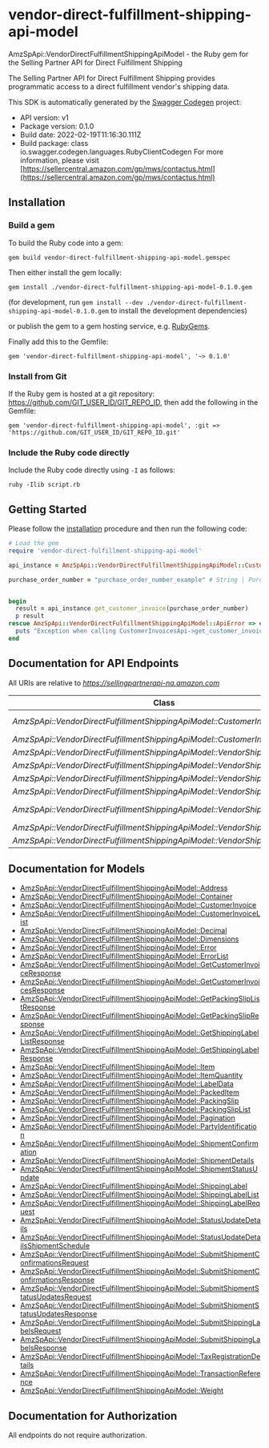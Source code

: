 # vendor-direct-fulfillment-shipping-api-model

AmzSpApi::VendorDirectFulfillmentShippingApiModel - the Ruby gem for the Selling Partner API for Direct Fulfillment Shipping

The Selling Partner API for Direct Fulfillment Shipping provides programmatic access to a direct fulfillment vendor's shipping data.

This SDK is automatically generated by the [Swagger Codegen](https://github.com/swagger-api/swagger-codegen) project:

- API version: v1
- Package version: 0.1.0
- Build date: 2022-02-19T11:16:30.111Z
- Build package: class io.swagger.codegen.languages.RubyClientCodegen
For more information, please visit [https://sellercentral.amazon.com/gp/mws/contactus.html](https://sellercentral.amazon.com/gp/mws/contactus.html)

## Installation

### Build a gem

To build the Ruby code into a gem:

```shell
gem build vendor-direct-fulfillment-shipping-api-model.gemspec
```

Then either install the gem locally:

```shell
gem install ./vendor-direct-fulfillment-shipping-api-model-0.1.0.gem
```
(for development, run `gem install --dev ./vendor-direct-fulfillment-shipping-api-model-0.1.0.gem` to install the development dependencies)

or publish the gem to a gem hosting service, e.g. [RubyGems](https://rubygems.org/).

Finally add this to the Gemfile:

    gem 'vendor-direct-fulfillment-shipping-api-model', '~> 0.1.0'

### Install from Git

If the Ruby gem is hosted at a git repository: https://github.com/GIT_USER_ID/GIT_REPO_ID, then add the following in the Gemfile:

    gem 'vendor-direct-fulfillment-shipping-api-model', :git => 'https://github.com/GIT_USER_ID/GIT_REPO_ID.git'

### Include the Ruby code directly

Include the Ruby code directly using `-I` as follows:

```shell
ruby -Ilib script.rb
```

## Getting Started

Please follow the [installation](#installation) procedure and then run the following code:
```ruby
# Load the gem
require 'vendor-direct-fulfillment-shipping-api-model'

api_instance = AmzSpApi::VendorDirectFulfillmentShippingApiModel::CustomerInvoicesApi.new

purchase_order_number = "purchase_order_number_example" # String | Purchase order number of the shipment for which to return the invoice.


begin
  result = api_instance.get_customer_invoice(purchase_order_number)
  p result
rescue AmzSpApi::VendorDirectFulfillmentShippingApiModel::ApiError => e
  puts "Exception when calling CustomerInvoicesApi->get_customer_invoice: #{e}"
end

```

## Documentation for API Endpoints

All URIs are relative to *https://sellingpartnerapi-na.amazon.com*

Class | Method | HTTP request | Description
------------ | ------------- | ------------- | -------------
*AmzSpApi::VendorDirectFulfillmentShippingApiModel::CustomerInvoicesApi* | [**get_customer_invoice**](docs/CustomerInvoicesApi.md#get_customer_invoice) | **GET** /vendor/directFulfillment/shipping/v1/customerInvoices/{purchaseOrderNumber} | 
*AmzSpApi::VendorDirectFulfillmentShippingApiModel::CustomerInvoicesApi* | [**get_customer_invoices**](docs/CustomerInvoicesApi.md#get_customer_invoices) | **GET** /vendor/directFulfillment/shipping/v1/customerInvoices | 
*AmzSpApi::VendorDirectFulfillmentShippingApiModel::VendorShippingApi* | [**get_packing_slip**](docs/VendorShippingApi.md#get_packing_slip) | **GET** /vendor/directFulfillment/shipping/v1/packingSlips/{purchaseOrderNumber} | 
*AmzSpApi::VendorDirectFulfillmentShippingApiModel::VendorShippingApi* | [**get_packing_slips**](docs/VendorShippingApi.md#get_packing_slips) | **GET** /vendor/directFulfillment/shipping/v1/packingSlips | 
*AmzSpApi::VendorDirectFulfillmentShippingApiModel::VendorShippingApi* | [**submit_shipment_confirmations**](docs/VendorShippingApi.md#submit_shipment_confirmations) | **POST** /vendor/directFulfillment/shipping/v1/shipmentConfirmations | 
*AmzSpApi::VendorDirectFulfillmentShippingApiModel::VendorShippingApi* | [**submit_shipment_status_updates**](docs/VendorShippingApi.md#submit_shipment_status_updates) | **POST** /vendor/directFulfillment/shipping/v1/shipmentStatusUpdates | 
*AmzSpApi::VendorDirectFulfillmentShippingApiModel::VendorShippingLabelsApi* | [**get_shipping_label**](docs/VendorShippingLabelsApi.md#get_shipping_label) | **GET** /vendor/directFulfillment/shipping/v1/shippingLabels/{purchaseOrderNumber} | 
*AmzSpApi::VendorDirectFulfillmentShippingApiModel::VendorShippingLabelsApi* | [**get_shipping_labels**](docs/VendorShippingLabelsApi.md#get_shipping_labels) | **GET** /vendor/directFulfillment/shipping/v1/shippingLabels | 
*AmzSpApi::VendorDirectFulfillmentShippingApiModel::VendorShippingLabelsApi* | [**submit_shipping_label_request**](docs/VendorShippingLabelsApi.md#submit_shipping_label_request) | **POST** /vendor/directFulfillment/shipping/v1/shippingLabels | 


## Documentation for Models

 - [AmzSpApi::VendorDirectFulfillmentShippingApiModel::Address](docs/Address.md)
 - [AmzSpApi::VendorDirectFulfillmentShippingApiModel::Container](docs/Container.md)
 - [AmzSpApi::VendorDirectFulfillmentShippingApiModel::CustomerInvoice](docs/CustomerInvoice.md)
 - [AmzSpApi::VendorDirectFulfillmentShippingApiModel::CustomerInvoiceList](docs/CustomerInvoiceList.md)
 - [AmzSpApi::VendorDirectFulfillmentShippingApiModel::Decimal](docs/Decimal.md)
 - [AmzSpApi::VendorDirectFulfillmentShippingApiModel::Dimensions](docs/Dimensions.md)
 - [AmzSpApi::VendorDirectFulfillmentShippingApiModel::Error](docs/Error.md)
 - [AmzSpApi::VendorDirectFulfillmentShippingApiModel::ErrorList](docs/ErrorList.md)
 - [AmzSpApi::VendorDirectFulfillmentShippingApiModel::GetCustomerInvoiceResponse](docs/GetCustomerInvoiceResponse.md)
 - [AmzSpApi::VendorDirectFulfillmentShippingApiModel::GetCustomerInvoicesResponse](docs/GetCustomerInvoicesResponse.md)
 - [AmzSpApi::VendorDirectFulfillmentShippingApiModel::GetPackingSlipListResponse](docs/GetPackingSlipListResponse.md)
 - [AmzSpApi::VendorDirectFulfillmentShippingApiModel::GetPackingSlipResponse](docs/GetPackingSlipResponse.md)
 - [AmzSpApi::VendorDirectFulfillmentShippingApiModel::GetShippingLabelListResponse](docs/GetShippingLabelListResponse.md)
 - [AmzSpApi::VendorDirectFulfillmentShippingApiModel::GetShippingLabelResponse](docs/GetShippingLabelResponse.md)
 - [AmzSpApi::VendorDirectFulfillmentShippingApiModel::Item](docs/Item.md)
 - [AmzSpApi::VendorDirectFulfillmentShippingApiModel::ItemQuantity](docs/ItemQuantity.md)
 - [AmzSpApi::VendorDirectFulfillmentShippingApiModel::LabelData](docs/LabelData.md)
 - [AmzSpApi::VendorDirectFulfillmentShippingApiModel::PackedItem](docs/PackedItem.md)
 - [AmzSpApi::VendorDirectFulfillmentShippingApiModel::PackingSlip](docs/PackingSlip.md)
 - [AmzSpApi::VendorDirectFulfillmentShippingApiModel::PackingSlipList](docs/PackingSlipList.md)
 - [AmzSpApi::VendorDirectFulfillmentShippingApiModel::Pagination](docs/Pagination.md)
 - [AmzSpApi::VendorDirectFulfillmentShippingApiModel::PartyIdentification](docs/PartyIdentification.md)
 - [AmzSpApi::VendorDirectFulfillmentShippingApiModel::ShipmentConfirmation](docs/ShipmentConfirmation.md)
 - [AmzSpApi::VendorDirectFulfillmentShippingApiModel::ShipmentDetails](docs/ShipmentDetails.md)
 - [AmzSpApi::VendorDirectFulfillmentShippingApiModel::ShipmentStatusUpdate](docs/ShipmentStatusUpdate.md)
 - [AmzSpApi::VendorDirectFulfillmentShippingApiModel::ShippingLabel](docs/ShippingLabel.md)
 - [AmzSpApi::VendorDirectFulfillmentShippingApiModel::ShippingLabelList](docs/ShippingLabelList.md)
 - [AmzSpApi::VendorDirectFulfillmentShippingApiModel::ShippingLabelRequest](docs/ShippingLabelRequest.md)
 - [AmzSpApi::VendorDirectFulfillmentShippingApiModel::StatusUpdateDetails](docs/StatusUpdateDetails.md)
 - [AmzSpApi::VendorDirectFulfillmentShippingApiModel::StatusUpdateDetailsShipmentSchedule](docs/StatusUpdateDetailsShipmentSchedule.md)
 - [AmzSpApi::VendorDirectFulfillmentShippingApiModel::SubmitShipmentConfirmationsRequest](docs/SubmitShipmentConfirmationsRequest.md)
 - [AmzSpApi::VendorDirectFulfillmentShippingApiModel::SubmitShipmentConfirmationsResponse](docs/SubmitShipmentConfirmationsResponse.md)
 - [AmzSpApi::VendorDirectFulfillmentShippingApiModel::SubmitShipmentStatusUpdatesRequest](docs/SubmitShipmentStatusUpdatesRequest.md)
 - [AmzSpApi::VendorDirectFulfillmentShippingApiModel::SubmitShipmentStatusUpdatesResponse](docs/SubmitShipmentStatusUpdatesResponse.md)
 - [AmzSpApi::VendorDirectFulfillmentShippingApiModel::SubmitShippingLabelsRequest](docs/SubmitShippingLabelsRequest.md)
 - [AmzSpApi::VendorDirectFulfillmentShippingApiModel::SubmitShippingLabelsResponse](docs/SubmitShippingLabelsResponse.md)
 - [AmzSpApi::VendorDirectFulfillmentShippingApiModel::TaxRegistrationDetails](docs/TaxRegistrationDetails.md)
 - [AmzSpApi::VendorDirectFulfillmentShippingApiModel::TransactionReference](docs/TransactionReference.md)
 - [AmzSpApi::VendorDirectFulfillmentShippingApiModel::Weight](docs/Weight.md)


## Documentation for Authorization

 All endpoints do not require authorization.


